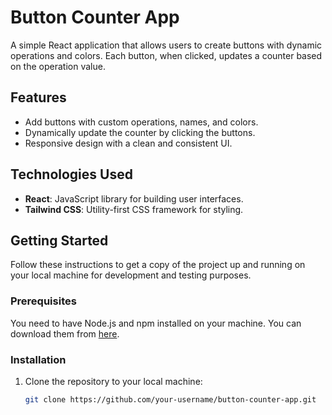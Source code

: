 # Button Counter App

A simple React application that allows users to create buttons with dynamic operations and colors. Each button, when clicked, updates a counter based on the operation value.

## Features

- Add buttons with custom operations, names, and colors.
- Dynamically update the counter by clicking the buttons.
- Responsive design with a clean and consistent UI.

## Technologies Used

- **React**: JavaScript library for building user interfaces.
- **Tailwind CSS**: Utility-first CSS framework for styling.

## Getting Started

Follow these instructions to get a copy of the project up and running on your local machine for development and testing purposes.

### Prerequisites

You need to have Node.js and npm installed on your machine. You can download them from [here](https://nodejs.org/).

### Installation

1. Clone the repository to your local machine:

   ```bash
   git clone https://github.com/your-username/button-counter-app.git
